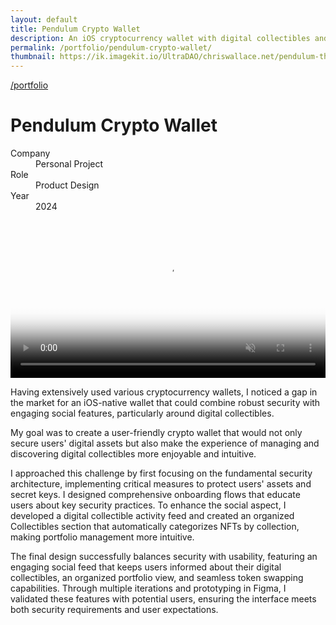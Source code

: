 ```yaml
---
layout: default
title: Pendulum Crypto Wallet
description: An iOS cryptocurrency wallet with digital collectibles and easy token swapping.
permalink: /portfolio/pendulum-crypto-wallet/
thumbnail: https://ik.imagekit.io/UltraDAO/chriswallace.net/pendulum-thumbnail.png
---
```


<div class="portfolio-group-heading">
  <a class="back fade-in-element" href="/portfolio/">/portfolio</a>
  <h1 class="fade-in-element mb-3">Pendulum Crypto Wallet</h1>
  <dl class="project-list fade-in-element">
    <div>
      <dt>Company</dt>
      <dd>Personal Project</dd>
    </div>
    <div>
      <dt>Role</dt>
      <dd>Product Design</dd>
    </div>
    <div>
      <dt>Year</dt>
      <dd>2024</dd>
    </div>
  </dl>
</div>

<div class="fade-in-element content-container-wo text-center mb-12">
  <video id="portfolioVideo" data-type="video" width="100%" controlslist="nodownload nofullscreen noremoteplayback" disablePictureInPicture muted playsinline autoplay loop loading="lazy" class="mx-auto" poster="https://ik.imagekit.io/UltraDAO/chriswallace.net/demo-workflows.mov/ik-video.mp4/ik-thumbnail.jpg?updatedAt=1730426417205">
      <source src="https://ik.imagekit.io/UltraDAO/chriswallace.net/demo-workflows.mov/ik-video.mp4" type="video/mp4">
      Your browser does not support HTML5 video.
  </video>
</div>

<div class="portfolio-content-wrapper">
  <p class="fade-in-element">Having extensively used various cryptocurrency wallets, I noticed a gap in the market for an iOS-native wallet that could combine robust security with engaging social features, particularly around digital collectibles.</p>

  <p class="fade-in-element">My goal was to create a user-friendly crypto wallet that would not only secure users' digital assets but also make the experience of managing and discovering digital collectibles more enjoyable and intuitive.</p>

  <p class="fade-in-element">I approached this challenge by first focusing on the fundamental security architecture, implementing critical measures to protect users' assets and secret keys. I designed comprehensive onboarding flows that educate users about key security practices. To enhance the social aspect, I developed a digital collectible activity feed and created an organized Collectibles section that automatically categorizes NFTs by collection, making portfolio management more intuitive.</p>

  <p class="fade-in-element">The final design successfully balances security with usability, featuring an engaging social feed that keeps users informed about their digital collectibles, an organized portfolio view, and seamless token swapping capabilities. Through multiple iterations and prototyping in Figma, I validated these features with potential users, ensuring the interface meets both security requirements and user expectations.</p>

</div>

